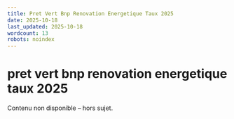 ```yaml
---
title: Pret Vert Bnp Renovation Energetique Taux 2025
date: 2025-10-18
last_updated: 2025-10-18
wordcount: 13
robots: noindex
---
```


# pret vert bnp renovation energetique taux 2025

Contenu non disponible – hors sujet.